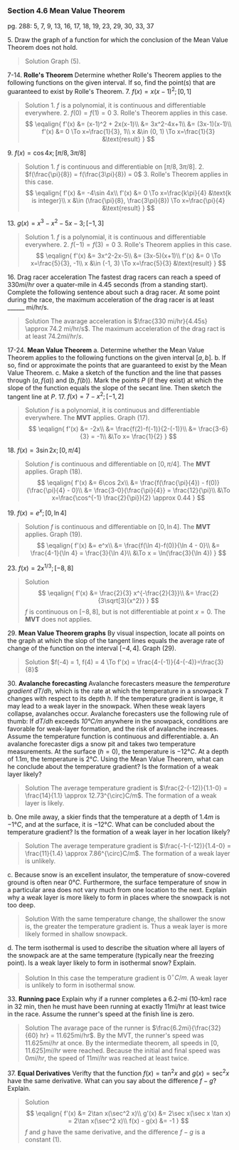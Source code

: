 ### Section 4.6 Mean Value Theorem
pg. 288: 5, 7, 9, 13, 16, 17, 18, 19, 23, 29, 30, 33, 37

5\. Draw the graph of a function for which the conclusion of the Mean Value Theorem does not hold.
>Solution
Graph (5).

7-14\. **Rolle's Theorem** Determine whether Rolle's Theorem applies to the following functions on the given interval. If so, find the point(s) that are guaranteed to exist by Rolle's Theorem.
7\. $f(x) = x(x-1)^2; [0, 1]$
>Solution
1\. $f$ is a polynomial, it is continuous and differentiable everywhere.
2\. $f(0) = f(1) = 0$
3\. Rolle's Theorem applies in this case.
$$
\eqalign{
f'(x) &= (x-1)^2 + 2x(x-1)\\
&= 3x^2-4x+1\\
&= (3x-1)(x-1)\\
f'(x) &= 0 \To x=\frac{1}{3}, 1\\
x &\in (0, 1) \To x=\frac{1}{3} &\text{result}
}
$$

9\. $f(x)=\cos 4x; [\pi/8, 3\pi/8]$
>Solution
1\. $f$ is continuous and differentiable on $[\pi/8, 3\pi/8]$.
2\. $f(\frac{\pi}{8}) = f(\frac{3\pi}{8}) = 0$
3\. Rolle's Theorem applies in this case.
$$
\eqalign{
f'(x) &= -4\sin 4x\\
f'(x) &= 0 \To x=\frac{k\pi}{4} &\text{k is integer}\\
x &\in (\frac{\pi}{8}, \frac{3\pi}{8}) \To x=\frac{\pi}{4} &\text{result}
}
$$

<!-- pagebreak -->
13\. $g(x)=x^3-x^2-5x-3;[-1, 3]$
>Solution
1\. $f$ is a polynomial, it is continuous and differentiable everywhere.
2\. $f(-1) = f(3) = 0$
3\. Rolle's Theorem applies in this case.
$$
\eqalign{
f'(x) &= 3x^2-2x-5\\
&= (3x-5)(x+1)\\
f'(x) &= 0 \To x=\frac{5}{3}, -1\\
x &\in (-1, 3) \To x=\frac{5}{3} &\text{result}
}
$$

16\. Drag racer acceleration The fastest drag racers can reach a speed of $330 mi/hr$ over a quater-mile in $4.45$ seconds (from a standing start). Complete the following sentence about such a drag racer. At some point during the race, the maximum acceleration of the drag racer is at least ______ mi/hr/s.
>Solution
The avarage acceleration is $\frac{330 mi/hr}{4.45s} \approx 74.2 mi/hr/s$. The maximum acceleration of the drag ract is at least $74.2 mi/hr/s$.

17-24\. **Mean Value Theorem**
a. Determine whether the Mean Value Theorem applies to the following functions on the given interval $[a, b]$.
b. If so, find or approximate the points that are guaranteed to exist by the Mean Value Theorem.
c. Make a sketch of the function and the line that passes through $(a, f(a))$ and $(b, f(b))$. Mark the points $P$ (if they exist) at which the slope of the function equals the slope of the secant line. Then sketch the tangent line at $P$.
17\. $f(x)=7-x^2;[-1, 2]$
>Solution
$f$ is a polynomial, it is continuous and differentiable everywhere. The **MVT** applies. Graph (17).
$$
\eqalign{
f'(x) &= -2x\\
&= \frac{f(2)-f(-1)}{2-(-1)}\\
&= \frac{3-6}{3} = -1\\
&\To x= \frac{1}{2}
}
$$

<!-- pagebreak -->
18\. $f(x)=3\sin 2x;[0, \pi/4]$
>Solution
$f$ is continuous and differentiable on $[0, \pi/4]$. The **MVT** applies. Graph (18).
$$
\eqalign{
f'(x) &= 6\cos 2x\\
&= \frac{f(\frac{\pi}{4}) - f(0)}{\frac{\pi}{4} - 0}\\
&= \frac{3-0}{\frac{\pi}{4}} = \frac{12}{\pi}\\
&\To x=\frac{\cos^{-1} \frac{2}{\pi}}{2} \approx 0.44
}
$$

19\. $f(x)=e^x;[0, \ln 4]$
>Solution
$f$ is continuous and differentiable on $[0, \ln 4]$. The **MVT** applies. Graph (19).
$$
\eqalign{
f'(x) &= e^x\\
&= \frac{f(\ln 4)-f(0)}{\ln 4 - 0}\\
&= \frac{4-1}{\ln 4} = \frac{3}{\ln 4}\\
&\To x = \ln(\frac{3}{\ln 4})
}
$$

23\. $f(x)=2x^{1/3}; [-8, 8]$
>Solution
$$
\eqalign{
f'(x) &= \frac{2}{3} x^{-\frac{2}{3}}\\
&= \frac{2}{3\sqrt[3]{x^2}}
}
$$
$f$ is continuous on $[-8, 8]$, but is not differentiable at point $x=0$. The **MVT** does not applies.

29\. **Mean Value Theorem graphs** By visual inspection, locate all points on the graph at which the slop of the tangent lines equals the average rate of change of the function on the interval $[-4, 4]$. Graph (29).
>Solution
$f(-4) = 1, f(4) = 4 \To f'(x) = \frac{4-(-1)}{4-(-4)}=\frac{3}{8}$

30\. **Avalanche forecasting** Avalanche forecasters measure the *temperature gradient* $dT/dh$, which is the rate at which the temperature in a snowpack *T* changes with respect to its depth *h*. If the temperature gradient is large, it may lead to a weak layer in the snowpack. When these weak layers collapse, avalanches occur. Avalanche forecasters use the following rule of thumb: If $dT/dh$ exceeds *10°C/m* anywhere in the snowpack, conditions are favorable for weak-layer formation, and the risk of avalanche increases. Assume the temperature function is continuous and differentiable.
a. An avalanche forecaster digs a snow pit and takes two temperature measurements. At the surface $(h = 0)$, the temperature is $−12°C$. At a depth of $1.1 m$, the temperature is $2°C$. Using the Mean Value Theorem, what can he conclude about the temperature gradient? Is the formation of a weak layer likely?
>Solution
The average temperature gradient is $\frac{2-(-12)}{1.1-0} = \frac{14}{1.1} \approx 12.73^{\circ}C/m$. The formation of a weak layer is likely.

b. One mile away, a skier finds that the temperature at a depth of $1.4 m$ is $−1°C$, and at the surface, it is $−12°C$. What can be concluded about the temperature gradient? Is the formation of a weak layer in her location likely?
>Solution
The average temperature gradient is $\frac{-1-(-12)}{1.4-0} = \frac{11}{1.4} \approx 7.86^{\circ}C/m$. The formation of a weak layer is unlikely.

c. Because snow is an excellent insulator, the temperature of snow-covered ground is often near $0°C$. Furthermore, the surface temperature of snow in a particular area does not vary much from one location to the next. Explain why a weak layer is more likely to form in places where the snowpack is not too deep.
>Solution
With the same temperature change, the shallower the snow is, the greater the temperature gradient is. Thus a weak layer is more likely formed in shallow snowpack.

d. The term isothermal is used to describe the situation where all layers of the snowpack are at the same temperature (typically near the freezing point). Is a weak layer likely to form in isothermal snow? Explain.
>Solution
In this case the temperature gradient is $0^{\circ}C/m$. A weak layer is unlikely to form in isothermal snow.

33\. **Running pace** Explain why if a runner completes a 6.2-mi (10-km) race in 32 min, then he must have been running at exactly 11mi/hr at least twice in the race. Assume the runner's speed at the finish line is zero.
>Solution
The avarage pace of the runner is $\frac{6.2mi}{\frac{32}{60} hr} = 11.625mi/hr$. By the MVT, the runner's speed was $11.625mi/hr$ at once. By the intermediate theorem, all speeds in $[0, 11.625] mi/hr$ were reached. Because the initial and final speed was $0mi/hr$, the speed of $11mi/hr$ was reached at least twice.

37\. **Equal Derivatives** Verifty that the function $f(x) = \tan^2 x$ and $g(x) = \sec^2 x$ have the same derivative. What can you say about the difference $f-g$? Explain.
>Solution
$$
\eqalign{
f'(x) &= 2\tan x(\sec^2 x)\\
g'(x) &= 2\sec x(\sec x \tan x) = 2\tan x(\sec^2 x)\\
f(x) - g(x) &= -1
}
$$
$f$ and $g$ have the same derivative, and the difference $f-g$ is a constant ($1$).
